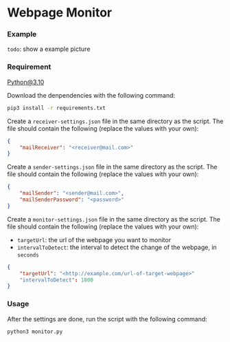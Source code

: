 
# Webpage Monitor

### Example

`todo`: show a example picture

### Requirement

Python@3.10

Download the denpendencies with the following command:

```bash
pip3 install -r requirements.txt
```

Create a `receiver-settings.json` file in the same directory as the script. The file should contain the following (replace the values with your own):

```json
{
    "mailReceiver": "<receiver@mail.com>"
}
```

Create a `sender-settings.json` file in the same directory as the script. The file should contain the following (replace the values with your own):

```json
{
    "mailSender": "<sender@mail.com>",
    "mailSenderPassword": "<password>"
}
```

Create a `monitor-settings.json` file in the same directory as the script. The file should contain the following (replace the values with your own):

- `targetUrl`: the url of the webpage you want to monitor
- `intervalToDetect`: the interval to detect the change of the webpage, in `seconds`

```json
{
    "targetUrl": "<http://example.com/url-of-target-webpage>"
    "intervalToDetect": 1800
}
```

### Usage

After the settings are done, run the script with the following command:

```bash
python3 monitor.py
```

